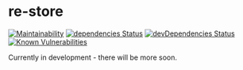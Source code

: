 re-store
========

[![Maintainability](https://api.codeclimate.com/v1/badges/b2b46808f6e7df9f77f2/maintainability)](https://codeclimate.com/github/mschnee/re-store/maintainability)
[![dependencies Status](https://david-dm.org/mschnee/re-store/status.svg)](https://david-dm.org/mschnee/re-store)
[![devDependencies Status](https://david-dm.org/mschnee/re-store/dev-status.svg)](https://david-dm.org/mschnee/re-store?type=dev)
[![Known Vulnerabilities](https://snyk.io/test/github/mschnee/re-store/badge.svg)](https://snyk.io/test/github/mschnee/re-store)

Currently in development - there will be more soon.